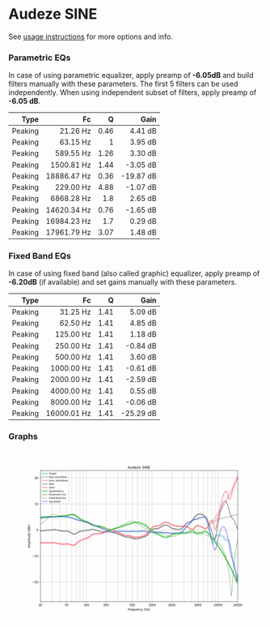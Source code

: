 # Audeze SINE
See [usage instructions](https://github.com/jaakkopasanen/AutoEq#usage) for more options and info.

### Parametric EQs
In case of using parametric equalizer, apply preamp of **-6.05dB** and build filters manually
with these parameters. The first 5 filters can be used independently.
When using independent subset of filters, apply preamp of **-6.05 dB**.

| Type    | Fc          |    Q | Gain      |
|--------:|------------:|-----:|----------:|
| Peaking | 21.26 Hz    | 0.46 | 4.41 dB   |
| Peaking | 63.15 Hz    | 1    | 3.95 dB   |
| Peaking | 589.55 Hz   | 1.26 | 3.30 dB   |
| Peaking | 1500.81 Hz  | 1.44 | -3.05 dB  |
| Peaking | 18886.47 Hz | 0.36 | -19.87 dB |
| Peaking | 229.00 Hz   | 4.88 | -1.07 dB  |
| Peaking | 6868.28 Hz  | 1.8  | 2.65 dB   |
| Peaking | 14620.34 Hz | 0.76 | -1.65 dB  |
| Peaking | 16984.23 Hz | 1.7  | 0.29 dB   |
| Peaking | 17961.79 Hz | 3.07 | 1.48 dB   |

### Fixed Band EQs
In case of using fixed band (also called graphic) equalizer, apply preamp of **-6.20dB**
(if available) and set gains manually with these parameters.

| Type    | Fc          |    Q | Gain      |
|--------:|------------:|-----:|----------:|
| Peaking | 31.25 Hz    | 1.41 | 5.09 dB   |
| Peaking | 62.50 Hz    | 1.41 | 4.85 dB   |
| Peaking | 125.00 Hz   | 1.41 | 1.18 dB   |
| Peaking | 250.00 Hz   | 1.41 | -0.84 dB  |
| Peaking | 500.00 Hz   | 1.41 | 3.60 dB   |
| Peaking | 1000.00 Hz  | 1.41 | -0.61 dB  |
| Peaking | 2000.00 Hz  | 1.41 | -2.59 dB  |
| Peaking | 4000.00 Hz  | 1.41 | 0.55 dB   |
| Peaking | 8000.00 Hz  | 1.41 | -0.06 dB  |
| Peaking | 16000.01 Hz | 1.41 | -25.29 dB |

### Graphs
![](./Audeze%20SINE.png)